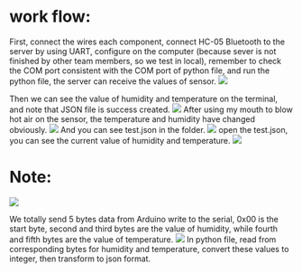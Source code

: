 work flow:
======
First, connect the wires each component, connect HC-05 Bluetooth to the server by using UART, configure on the computer (because sever is not finished by other team members, so we test in local), remember to check the COM port consistent with the COM port of python file, and run the python file, the server can receive the values of sensor.
![](http://ww1.sinaimg.cn/large/61446e99gy1frg5zn4s1hj20o10b4q4h.jpg)

Then we can see the value of humidity and temperature on the terminal, and note that JSON file is success created.
![](http://ww1.sinaimg.cn/large/61446e99gy1frg61iv8joj20o10f6n0y.jpg)
After using my mouth to blow hot air on the sensor, the temperature and humidity have changed obviously.
![](http://ww1.sinaimg.cn/large/61446e99gy1frg62bimbyj20o10gxgq0.jpg)
And you can see test.json in the folder.
![](http://ww1.sinaimg.cn/large/61446e99gy1frg63nb9owj20o003p74r.jpg)
open the test.json, you can see the current value of humidity and temperature.
![](http://ww1.sinaimg.cn/mw690/61446e99gy1frg64qo778j20ig08et9m.jpg)

Note:
======
![](http://ww1.sinaimg.cn/large/61446e99gy1frg66s505pj20hx0580v8.jpg)

We totally send 5 bytes data from Arduino write to the serial, 0x00 is the start byte, second and third bytes are the value of humidity, while fourth and fifth bytes are the value of temperature.
![](http://ww1.sinaimg.cn/large/61446e99gy1frg67kfl8vj20o1093788.jpg)
In python file, read from corresponding bytes for humidity and temperature, convert these values to integer, then transform to json format.
